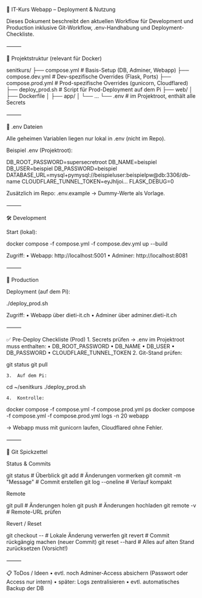 📘 IT-Kurs Webapp – Deployment & Nutzung

Dieses Dokument beschreibt den aktuellen Workflow für Development und Production inklusive Git-Workflow, .env-Handhabung und Deployment-Checkliste.

⸻

📂 Projektstruktur (relevant für Docker)

senitkurs/
├── compose.yml          # Basis-Setup (DB, Adminer, Webapp)
├── compose.dev.yml      # Dev-spezifische Overrides (Flask, Ports)
├── compose.prod.yml     # Prod-spezifische Overrides (gunicorn, Cloudflared)
├── deploy_prod.sh       # Script für Prod-Deployment auf dem Pi
├── web/
│   ├── Dockerfile
│   ├── app/
│   └── ...
└── .env                 # im Projektroot, enthält alle Secrets


⸻

🔑 .env Dateien

Alle geheimen Variablen liegen nur lokal in .env (nicht im Repo).

Beispiel .env (Projektroot):

DB_ROOT_PASSWORD=supersecretroot
DB_NAME=beispiel
DB_USER=beispiel
DB_PASSWORD=beispiel
DATABASE_URL=mysql+pymysql://beispieluser:beispielpw@db:3306/db-name
CLOUDFLARE_TUNNEL_TOKEN=eyJhIjoi...
FLASK_DEBUG=0

Zusätzlich im Repo: .env.example → Dummy-Werte als Vorlage.

⸻

🛠️ Development

Start (lokal):

docker compose -f compose.yml -f compose.dev.yml up --build

Zugriff:
	•	Webapp: http://localhost:5001
	•	Adminer: http://localhost:8081

⸻

🚀 Production

Deployment (auf dem Pi):

./deploy_prod.sh

Zugriff:
	•	Webapp über dieti-it.ch
	•	Adminer über adminer.dieti-it.ch

⸻

✅ Pre-Deploy Checkliste (Prod)
	1.	Secrets prüfen → .env im Projektroot muss enthalten:
	•	DB_ROOT_PASSWORD
	•	DB_NAME
	•	DB_USER
	•	DB_PASSWORD
	•	CLOUDFLARE_TUNNEL_TOKEN
	2.	Git-Stand prüfen:

git status
git pull


	3.	Auf dem Pi:

cd ~/senitkurs
./deploy_prod.sh


	4.	Kontrolle:

docker compose -f compose.yml -f compose.prod.yml ps
docker compose -f compose.yml -f compose.prod.yml logs -n 20 webapp

→ Webapp muss mit gunicorn laufen, Cloudflared ohne Fehler.

⸻

📝 Git Spickzettel

Status & Commits

git status                  # Überblick
git add <file>              # Änderungen vormerken
git commit -m "Message"     # Commit erstellen
git log --oneline           # Verlauf kompakt

Remote

git pull                    # Änderungen holen
git push                    # Änderungen hochladen
git remote -v               # Remote-URL prüfen

Revert / Reset

git checkout -- <file>      # Lokale Änderung verwerfen
git revert <commit>         # Commit rückgängig machen (neuer Commit)
git reset --hard <commit>   # Alles auf alten Stand zurücksetzen (Vorsicht!)


⸻

📋 ToDos / Ideen
	•	evtl. noch Adminer-Access absichern (Passwort oder Access nur intern)
	•	später: Logs zentralisieren
	•	evtl. automatisches Backup der DB